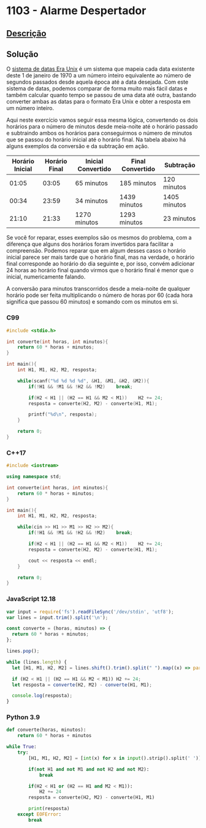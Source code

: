 # 1103 - Alarme Despertador

## [Descrição](https://www.beecrowd.com.br/judge/pt/problems/view/1103)

## Solução

O [sistema de datas Era Unix](https://pt.wikipedia.org/wiki/Era\_Unix) é um sistema que mapeia cada data existente deste 1 de janeiro de 1970 a um número inteiro equivalente ao número de segundos passados desde aquela época até a data desejada. Com este sistema de datas,  podemos comparar de forma muito mais fácil datas e também calcular quanto tempo se passou de uma data até outra, bastando converter ambas as datas para o formato Era Unix e obter a resposta em um número inteiro.

Aqui neste exercício vamos seguir essa mesma lógica, convertendo os dois horários para o número de minutos desde meia-noite até o horário passado e subtraindo ambos os horários para conseguirmos o número de minutos que se passou do horário inicial até o horário final. Na tabela abaixo há alguns exemplos da conversão e da subtração em ação.

| Horário Inicial | Horário Final | Inicial Convertido | Final Convertido | Subtração    |
| --------------- | ------------- | ------------------ | ---------------- | ------------ |
| 01:05           | 03:05         | 65 minutos         | 185 minutos      | 120 minutos  |
| 00:34           | 23:59         | 34 minutos         | 1439 minutos     | 1405 minutos |
| 21:10           | 21:33         | 1270 minutos       | 1293 minutos     | 23 minutos   |

Se você for reparar, esses exemplos são os mesmos do problema, com a diferença que alguns dos horários foram invertidos para facilitar a compreensão. Podemos reparar que em algum desses casos o horário inicial parece ser mais tarde que o horário final, mas na verdade, o horário final corresponde ao horário do dia seguinte e, por isso, convém adicionar 24 horas ao horário final quando virmos que o horário final é menor que o inicial, numericamente falando.

A conversão para minutos transcorridos desde a meia-noite de qualquer horário pode ser feita multiplicando o número de horas por 60 (cada hora significa que passou 60 minutos) e somando com os minutos em si.

### C99
```c
#include <stdio.h>

int converte(int horas, int minutos){
    return 60 * horas + minutos;
}

int main(){
    int H1, M1, H2, M2, resposta;

    while(scanf("%d %d %d %d", &H1, &M1, &H2, &M2)){
        if(!H1 && !M1 && !H2 && !M2)    break;

        if(H2 < H1 || (H2 == H1 && M2 < M1))    H2 += 24;
        resposta = converte(H2, M2) - converte(H1, M1);

        printf("%d\n", resposta);
    }

    return 0;
}
```

### C++17
```cpp
#include <iostream>

using namespace std;

int converte(int horas, int minutos){
    return 60 * horas + minutos;
}

int main(){
    int H1, M1, H2, M2, resposta;

    while(cin >> H1 >> M1 >> H2 >> M2){
        if(!H1 && !M1 && !H2 && !M2)    break;

        if(H2 < H1 || (H2 == H1 && M2 < M1))    H2 += 24;
        resposta = converte(H2, M2) - converte(H1, M1);

        cout << resposta << endl;
    }

    return 0;
}
```

### JavaScript 12.18
```javascript
var input = require('fs').readFileSync('/dev/stdin', 'utf8');
var lines = input.trim().split('\n');

const converte = (horas, minutos) => {
  return 60 * horas + minutos;
};

lines.pop();

while (lines.length) {
  let [H1, M1, H2, M2] = lines.shift().trim().split(" ").map((x) => parseInt(x));

  if (H2 < H1 || (H2 == H1 && M2 < M1)) H2 += 24;
  let resposta = converte(H2, M2) - converte(H1, M1);

  console.log(resposta);
}
```

### Python 3.9
```python
def converte(horas, minutos):
    return 60 * horas + minutos

while True:
    try:
        [H1, M1, H2, M2] = [int(x) for x in input().strip().split(' ')]

        if(not H1 and not M1 and not H2 and not M2):
            break

        if(H2 < H1 or (H2 == H1 and M2 < M1)):
            H2 += 24
        resposta = converte(H2, M2) - converte(H1, M1)

        print(resposta)
    except EOFError:
        break
```
